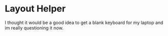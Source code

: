 # Layout Helper

I thought it would be a good idea to get a blank keyboard for my laptop and im really questioning it now.
